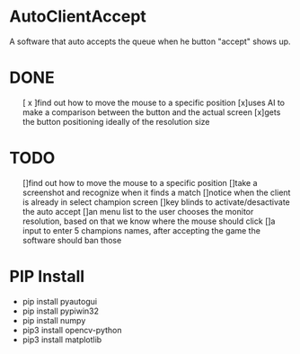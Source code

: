 # AutoClientAccept

A software that auto accepts the queue when he button "accept" shows up.

# DONE

<ul>
  [ x ]find out how to move the mouse to a specific position
  [x]uses AI to make a comparison between the button and the actual screen</li>
  [x]gets the button positioning ideally of the resolution size</li>
</ul>


# TODO

<ul>
  []find out how to move the mouse to a specific position
  []take a screenshot and recognize when it finds a match
  []notice when the client is already in select champion screen
  []key blinds to activate/desactivate the auto accept
  []an menu list to the user chooses the monitor resolution, based on that we know where the mouse should click
  []a input to enter 5 champions names, after accepting the game the software should ban those
</ul>

# PIP Install

<ul>
  <li>pip install pyautogui</li>
  <li>pip install pypiwin32</li>
  <li>pip install numpy</li>
  <li>pip3 install opencv-python</li>
  <li>pip3 install matplotlib</li>
</ul>
